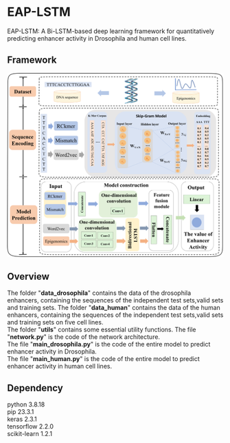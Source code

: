 # EAP-LSTM
EAP-LSTM: A Bi-LSTM-based deep learning framework for quantitatively predicting enhancer activity in Drosophila and human cell lines. 
## Framework
![image](figure/framework.png)
## Overview
The folder "**data_drosophila**" contains the data of the drosophila enhancers, containing the sequences of the independent test sets,valid sets and training sets.
The folder "**data_human**" contains the data of the human enhancers, containing the sequences of the independent test sets,valid sets and training sets on five cell lines.  
The folder "**utils**" contains some essential utility functions.
The file "**network.py**" is the code of the network architecture.  
The file "**main_drosophila.py**" is the code of the entire model to predict enhancer activity in Drosophila.   
The file "**main_human.py**" is the code of the entire model to predict enhancer activity in  human cell lines.
## Dependency
python 3.8.18   
pip 23.3.1  
keras 2.3.1  
tensorflow 2.2.0  
scikit-learn 1.2.1  
